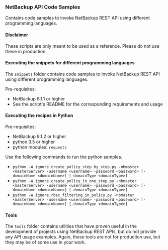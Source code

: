 ### NetBackup API Code Samples

Contains code samples to invoke NetBackup REST API using different programming languages.

#### Disclaimer
These scripts are only meant to be used as a reference. Please do not use these in production.

#### Executing the snippets for different programming languages

The `snippets` folder contains code samples to invoke NetBackup REST API using different programming languages. 

Pre-requisites:

- NetBackup 8.1.1 or higher
- See the script's README for the corresponding requirements and usage

#### Executing the recipes in Python

Pre-requisites:
- NetBackup 8.1.2 or higher
- python 3.5 or higher
- python modules: `requests`

Use the following commands to run the python samples.
- `python -W ignore create_policy_step_by_step.py -nbmaster <masterServer> -username <username> -password <password> [-domainName <domainName>] [-domainType <domainType>]`
- `python -W ignore create_policy_in_one_step.py -nbmaster <masterServer> -username <username> -password <password> [-domainName <domainName>] [-domainType <domainType>]`
- `python -W ignore rbac_filtering_in_policy.py -nbmaster <masterServer> -username <username> -password <password> [-domainName <domainName>] [-domainType <domainType>]`

#### Tools
The `tools` folder contains utilities that have proven useful in the development of projects using
NetBackup REST APIs, but do not provide any API usage examples.  Again, these tools are not for
production use, but they may be of some use in your work.
